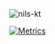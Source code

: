 <img align="center" src="https://i.imgur.com/zvygV2A.jpeg" alt="nils-kt" />
<div>
  <a href="#0">
    
![Metrics](https://metrics.lecoq.io/nils-kt?template=classic&introduction=1&languages=1&lines=1&languages.limit=8&languages.sections=most-used&languages.colors=github&languages.threshold=0%25&languages.indepth=false&languages.recent.load=300&languages.recent.days=14&introduction.title=true&config.timezone=Europe%2FBerlin&config.display=large)


 </a>
</div>
